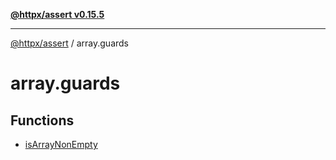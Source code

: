 [**@httpx/assert v0.15.5**](../README.md)

***

[@httpx/assert](../README.md) / array.guards

# array.guards

## Functions

- [isArrayNonEmpty](functions/isArrayNonEmpty.md)
